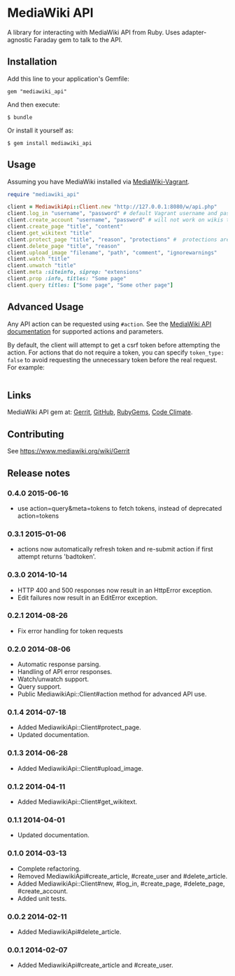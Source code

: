 # MediaWiki API

A library for interacting with MediaWiki API from Ruby. Uses adapter-agnostic
Faraday gem to talk to the API.

## Installation

Add this line to your application's Gemfile:

    gem "mediawiki_api"

And then execute:

    $ bundle

Or install it yourself as:

    $ gem install mediawiki_api

## Usage

Assuming you have MediaWiki installed via [MediaWiki-Vagrant](https://www.mediawiki.org/wiki/MediaWiki-Vagrant).

```ruby
require "mediawiki_api"

client = MediawikiApi::Client.new "http://127.0.0.1:8080/w/api.php"
client.log_in "username", "password" # default Vagrant username and password are "Admin", "vagrant"
client.create_account "username", "password" # will not work on wikis that require CAPTCHA, like Wikipedia
client.create_page "title", "content"
client.get_wikitext "title"
client.protect_page "title", "reason", "protections" #  protections are optional, default is "edit=sysop|move=sysop"
client.delete_page "title", "reason"
client.upload_image "filename", "path", "comment", "ignorewarnings"
client.watch "title"
client.unwatch "title"
client.meta :siteinfo, siprop: "extensions"
client.prop :info, titles: "Some page"
client.query titles: ["Some page", "Some other page"]
```

## Advanced Usage

Any API action can be requested using `#action`. See the
[MediaWiki API documentation](http://www.mediawiki.org/wiki/API) for supported
actions and parameters.

By default, the client will attempt to get a csrf token before attempting the
action. For actions that do not require a token, you can specify
`token_type: false` to avoid requesting the unnecessary token before the real
request. For example:
```client.action :parse, page: 'Main Page', token_type: false
```



## Links

MediaWiki API gem at: [Gerrit](https://gerrit.wikimedia.org/r/#/admin/projects/mediawiki/ruby/api), [GitHub](https://github.com/wikimedia/mediawiki-ruby-api), [RubyGems](https://rubygems.org/gems/mediawiki_api), [Code Climate](https://codeclimate.com/github/wikimedia/mediawiki-ruby-api).


## Contributing

See https://www.mediawiki.org/wiki/Gerrit

## Release notes

### 0.4.0 2015-06-16
- use action=query&meta=tokens to fetch tokens, instead of deprecated action=tokens

### 0.3.1 2015-01-06
- actions now automatically refresh token and re-submit action if first attempt returns 'badtoken'.

### 0.3.0 2014-10-14

- HTTP 400 and 500 responses now result in an HttpError exception.
- Edit failures now result in an EditError exception.

### 0.2.1 2014-08-26

- Fix error handling for token requests

### 0.2.0 2014-08-06

- Automatic response parsing.
- Handling of API error responses.
- Watch/unwatch support.
- Query support.
- Public MediawikiApi::Client#action method for advanced API use.

### 0.1.4 2014-07-18

- Added MediawikiApi::Client#protect_page.
- Updated documentation.

### 0.1.3 2014-06-28

- Added MediawikiApi::Client#upload_image.

### 0.1.2 2014-04-11

- Added MediawikiApi::Client#get_wikitext.

### 0.1.1 2014-04-01

- Updated documentation.

### 0.1.0 2014-03-13

- Complete refactoring.
- Removed MediawikiApi#create_article, #create_user and #delete_article.
- Added MediawikiApi::Client#new, #log_in, #create_page, #delete_page, #create_account.
- Added unit tests.

### 0.0.2 2014-02-11

- Added MediawikiApi#delete_article.

### 0.0.1 2014-02-07

- Added MediawikiApi#create_article and #create_user.
